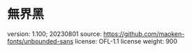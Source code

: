 # 無界黑

version: 1.100; 20230801
source: https://github.com/maoken-fonts/unbounded-sans
license: OFL-1.1 license
weight: 900
